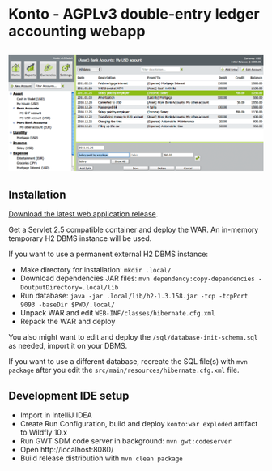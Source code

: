 # Konto - AGPLv3 double-entry ledger accounting webapp

![Konto Screenshot](konto-screenshot01.png)
---

## Installation

[Download the latest web application release](https://github.com/4thline/konto/releases).

Get a Servlet 2.5 compatible container and deploy the WAR. An in-memory temporary H2 DBMS instance will be used.

If you want to use a permanent external H2 DBMS instance:

* Make directory for installation: `mkdir .local/`
* Download dependencies JAR files: `mvn dependency:copy-dependencies -DoutputDirectory=.local/lib`
* Run database: `java -jar .local/lib/h2-1.3.158.jar -tcp -tcpPort 9093 -baseDir $PWD/.local/`
* Unpack WAR and edit `WEB-INF/classes/hibernate.cfg.xml`
* Repack the WAR and deploy

You also might want to edit and deploy the `/sql/database-init-schema.sql` as needed, import it on your DBMS.

If you want to use a different database, recreate the SQL file(s) with `mvn package` after you edit the `src/main/resources/hibernate.cfg.xml` file.

## Development IDE setup

* Import in IntelliJ IDEA
* Create Run Configuration, build and deploy `konto:war exploded` artifact to Wildfly 10.x
* Run GWT SDM code server in background: `mvn gwt:codeserver`
* Open http://localhost:8080/
* Build release distribution with `mvn clean package`

